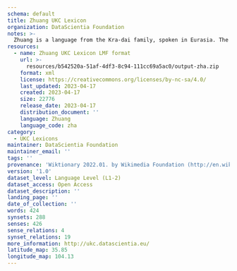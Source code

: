 ```yaml
---
schema: default
title: Zhuang UKC Lexicon
organization: DataScientia Foundation
notes: >-
  Zhuang is a language from the Kra-dai family, spoken in Eurasia. The UKC Lexicon of Zhuang is represented as a lexico-semantic network. It consists of words, word senses, synsets, as well as sense-level and synset-level relationships.
resources:
  - name: Zhuang UKC Lexicon LMF format
    url: >-
      resources/b542520a-51af-4df3-8c94-111cc69a5ac0/output-zha.zip
    format: xml
    license: https://creativecommons.org/licenses/by-nc-sa/4.0/
    last_updated: 2023-04-17
    created: 2023-04-17
    size: 22776
    release_date: 2023-04-17
    distribution_document: ''
    language: Zhuang
    language_code: zha
category:
  - UKC Lexicons
maintainer: DataScientia Foundation
maintainer_email: ''
tags: ''
provenance: 'Wiktionary 2022.01. by Wikimedia Foundation (http://en.wiktionary.org); CogNet 2.1 by Khuyagbaatar Batsuren, National University of Mongolia (http://cognet.ukc.disi.unitn.it); KinDiv: Kinship Diversity 1.0 by Temuulen Khishigsuren (http://ukc.disi.unitn.it/index.php/kinship/); MorphyNet 2.0 by Gábor Bella and Khuyagbaatar Batsuren (http://ukc.disi.unitn.it/index.php/morphynet/); Antonymy 1.0 by Gábor Bella (http://ukc.datascientia.eu); Princeton WordNet 2.1 by Princeton University (https://wordnet.princeton.edu)'
version: '1.0'
dataset_level: Language Level (L1-2)
dataset_access: Open Access
dataset_description: ''
landing_page: ''
date_of_collection: ''
words: 424
synsets: 288
senses: 426
sense_relations: 4
synset_relations: 19
more_information: http://ukc.datascientia.eu/
latitude_map: 35.85
longitude_map: 104.13
---
```

